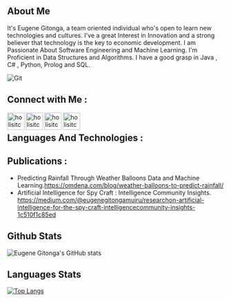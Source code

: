 ## About Me
It's Eugene Gitonga, a team oriented individual who's open to learn new technologies and cultures. I've a great Interest in Innovation and a strong believer that technology is the key to economic development. I am Passionate About Software Engineering and Machine Learning. I'm Proficient in Data Structures and Algorithms. I have a good grasp in Java , C# , Python, Prolog and SQL.

![Git](https://user-images.githubusercontent.com/70195777/174910785-3bf5fead-3300-48b4-8672-d80a7ab625f4.gif)

## Connect with Me :

<img align="left" alt="holisitc_developer | GitHub" width="40px" src="https://cdn.jsdelivr.net/npm/simple-icons@v3/icons/github.svg"/>
<img align="left" alt="holisitc_developer | LinkedIn" width="40px" src="https://cdn.jsdelivr.net/npm/simple-icons@v3/icons/linkedin.svg" />
<img align="left" alt="holisitc_developer | Gmail" width="40px" src="https://cdn.jsdelivr.net/npm/simple-icons@v3/icons/gmail.svg"/>
<img align="left" alt="holisitc_developer | Medium" width="40px" src="https://cdn.jsdelivr.net/npm/simple-icons@v3/icons/medium.svg"/>
<br/>

## Languages And Technologies :


## Publications :
* Predicting Rainfall Through Weather Balloons Data and Machine Learning.https://omdena.com/blog/weather-balloons-to-predict-rainfall/ 
* Artificial Intelligence for Spy Craft : Intelligence Community Insights. https://medium.com/@eugenegitongamuiru/researchon-artificial-intelligence-for-the-spy-craft-intelligencecommunity-insights-1c510f1c85ed

## Github Stats
![Eugene Gitonga's GitHub stats](https://github-readme-stats.vercel.app/api?username=EugeneGitonga&show_icons=true&theme=radical)

## Languages Stats
[![Top Langs](https://github-readme-stats.vercel.app/api/top-langs/?username=EugeneGitonga&layout=compact)](https://github.com/EugeneGitonga/github-readme-stats&theme=radical)
